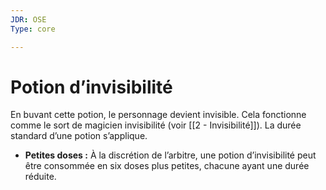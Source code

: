 ```yaml
---
JDR: OSE
Type: core

---
```

# Potion d’invisibilité

En buvant cette potion, le personnage devient invisible. Cela fonctionne comme le sort de magicien invisibilité (voir [[2 - Invisibilité]]). La durée standard d’une potion s’applique.

- **Petites doses :** À la discrétion de l’arbitre, une potion d’invisibilité peut être consommée en six doses plus petites, chacune ayant une durée réduite.